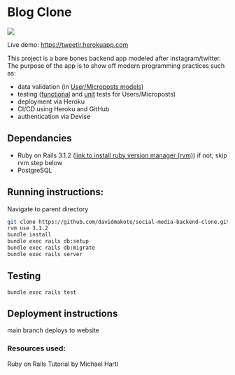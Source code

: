 # Blog Clone
<img src="https://github.com/davidmakoto/social-media-backend-clone/actions/workflows/rubyonrails.yml/badge.svg"> </img>

Live demo: https://tweetir.herokuapp.com

This project is a bare bones backend app modeled after instagram/twitter. The purpose of the app is to show off modern programming practices such as:
* data validation (in [User/Microposts models](https://github.com/davidmakoto/social-media-backend-clone/tree/main/app/models)) 
* testing ([functional](https://github.com/davidmakoto/social-media-backend-clone/tree/main/test/controllers) and [unit](https://github.com/davidmakoto/social-media-backend-clone/blob/main/test/models/user_test.rb) tests for Users/Microposts)
* deployment via Heroku
* CI/CD using Heroku and GitHub
* authentication via Devise


## Dependancies

* Ruby on Rails 3.1.2 ([link to install ruby version manager (rvm)](https://rvm.io/rvm/install)) if not, skip rvm step below
* PostgreSQL

## Running instructions:

Navigate to parent directory

```bash
git clone https://github.com/davidmakoto/social-media-backend-clone.git && cd _
rvm use 3.1.2
bundle install 
bundle exec rails db:setup
bundle exec rails db:migrate
bundle exec rails server
```
## Testing
```bundle exec rails test```

## Deployment instructions
main branch deploys to website


### Resources used:
Ruby on Rails Tutorial by Michael Hartl
